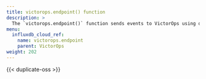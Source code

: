 ```yaml
---
title: victorops.endpoint() function
description: >
  The `victorops.endpoint()` function sends events to VictorOps using data from input rows.
menu:
  influxdb_cloud_ref:
    name: victorops.endpoint
    parent: VictorOps
weight: 202
---
```


{{< duplicate-oss >}}
